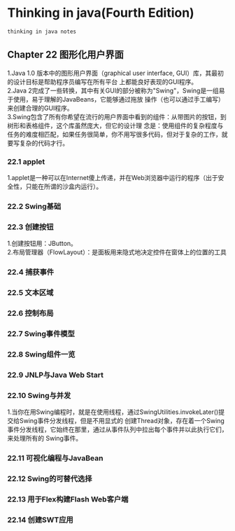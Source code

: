 # Thinking in java(Fourth Edition)
    thinking in java notes
## Chapter 22 图形化用户界面
1.Java 1.0 版本中的图形用户界面（graphical user interface, GUI）库，其最初的设计目标是帮助程序员编写在所有平台
上都能良好表现的GUI程序。   
2.Java 2完成了一些转换，其中有关GUI的部分被称为"Swing"，Swing是一组易于使用，易于理解的JavaBeans，它能够通过拖放
操作（也可以通过手工编写）来创建合理的GUI程序。   
3.Swing包含了所有你希望在流行的用户界面中看到的组件：从带图片的按钮，到树形和表格组件，这个库虽然庞大，但它的设计理
念是：使用组件的复杂程度与任务的难度相匹配，如果任务很简单，你不用写很多代码，但对于复杂的工作，就要写复杂的代码才行。   
### 22.1 applet
1.applet是一种可以在Internet傻上传递，并在Web浏览器中运行的程序（出于安全性，只能在所谓的沙盒内运行）。
### 22.2 Swing基础
### 22.3 创建按钮
1.创建按钮用：JButton。   
2.布局管理器（FlowLayout）：是面板用来隐式地决定控件在窗体上的位置的工具
### 22.4 捕获事件
### 22.5 文本区域
### 22.6 控制布局
### 22.7 Swing事件模型
### 22.8 Swing组件一览
### 22.9 JNLP与Java Web Start
### 22.10 Swing与并发
1.当你在用Swing编程时，就是在使用线程，通过SwingUtilities.invokeLater()提交给Swing事件分发线程，但是不用显式的
创建Thread对象，存在着一个Swing事件分发线程，它始终在那里，通过从事件队列中拉出每个事件并以此执行它们，来处理所有的
Swing事件。   
### 22.11 可视化编程与JavaBean
### 22.12 Swing的可替代选择
### 22.13 用于Flex构建Flash Web客户端
### 22.14 创建SWT应用
